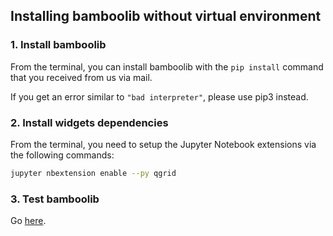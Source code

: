 ## Installing bamboolib without virtual environment

### 1. Install bamboolib

From the terminal, you can install bamboolib with the `pip install` command that you received from us via mail.

If you get an error similar to `"bad interpreter"`, please use pip3 instead.

### 2. Install widgets dependencies

From the terminal, you need to setup the Jupyter Notebook extensions via the following commands:

```bash
jupyter nbextension enable --py qgrid
```

### 3. Test bamboolib

Go [here](https://github.com/tkrabel/bamboolib/blob/master/installation/bamboolib_test_run/without_virtual_environment.md#test-the-library).
